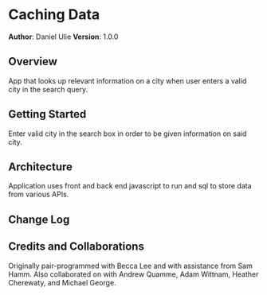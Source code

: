 # Caching Data

**Author**: Daniel Ulie
**Version**: 1.0.0 

## Overview
App that looks up relevant information on a city when user enters a valid city in the search query.

## Getting Started
Enter valid city in the search box in order to be given information on said city.

## Architecture
Application uses front and back end javascript to run and sql to store data from various APIs.

## Change Log


## Credits and Collaborations
Originally pair-programmed with Becca Lee and with assistance from Sam Hamm. Also collaborated on with Andrew Quamme, Adam Wittnam, Heather Cherewaty, and Michael George.